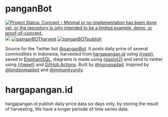 # panganBot

[![Project Status: Concept – Minimal or no implementation has been done
yet, or the repository is only intended to be a limited example, demo,
or
proof-of-concept.](https://www.repostatus.org/badges/latest/concept.svg)](https://www.repostatus.org/#concept)
[![](https://img.shields.io/badge/Twitter-@panganBot-white?style=flat&labelColor=blue&logo=Twitter&logoColor=white)](https://twitter.com/panganBot)
[![panganBOTharvest](https://github.com/Nr5D/panganBot/actions/workflows/panganBOTharvest.yml/badge.svg)](https://github.com/Nr5D/panganBot/actions/workflows/panganBOTharvest.yml)
[![panganBOTpublish](https://github.com/Nr5D/panganBot/actions/workflows/panganBOTpublish.yml/badge.svg)](https://github.com/Nr5D/panganBot/actions/workflows/panganBOTpublish.yml)

Source for the Twitter bot [@panganBot](https://www.twitter.com/panganBot). It posts daily price of several commodities in Indonesia, harvested from [hargapangan.id](http://hargapangan.id/) using [{rvest}](https://rvest.tidyverse.org/), saved to [ElephantSQL](https://elephantsql.com/), diagrams is made using [{ggplot2}](https://ggplot2.tidyverse.org/) and send to twitter using [{rtweet}](https://docs.ropensci.org/rtweet/) and [GitHub Actions](https://docs.github.com/en/actions). Built by [@nurussadad](https://twitter.com/nurussadad). Inspired by [@londonmapbot](https://www.twitter.com/londonmapbot) and [@immunityunity](https://www.twitter.com/immunityunity).


# hargapangan.id

hargapangan.id publish daily price data six days only, by storing the result of harvesting, We have a longer periode of time series data.
